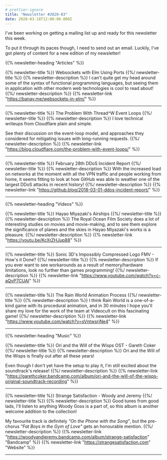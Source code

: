 ```yaml
---
# prettier-ignore
title: "Newsletter #2020-03"
date: 2020-03-18T12:00:00.000Z
---
```


I've been working on getting a mailing list up and ready for this newsletter this week.

To put it through its paces though, I need to send out an email. Luckily, I've got plenty of content for a new edition of my newsletter!

<!--more-->

{{% newsletter-heading "Articles" %}}

{{% newsletter-title %}}
Websockets with Elm Using Ports
{{%/ newsletter-title %}}
{{% newsletter-description %}}
I can't quite get my head around some of the syntax of functional programming languages, but seeing them in application with other modern web technologies is cool to read about!
{{%/ newsletter-description %}}
{{% newsletter-link "https://banay.me/websockets-in-elm/" %}}

---

{{% newsletter-title %}}
The Problem With Thread^W Event Loops
{{%/ newsletter-title %}}
{{% newsletter-description %}}
I love technical writeups from Cloudflare plain and simple.

See their discussion on the event-loop model, and approaches they considered for mitigating issues with long-running requests.
{{%/ newsletter-description %}}
{{% newsletter-link "https://blog.cloudflare.com/the-problem-with-event-loops/" %}}

---

{{% newsletter-title %}}
February 28th DDoS Incident Report
{{%/ newsletter-title %}}
{{% newsletter-description %}}
With the increased load on networks at the moment with all the VPN traffic and people working from home, it seems fitting to look at how GitHub was able to weather one of the largest DDoS attacks in recent history!
{{%/ newsletter-description %}}
{{% newsletter-link "https://github.blog/2018-03-01-ddos-incident-report/" %}}

---

{{% newsletter-heading "Videos" %}}

{{% newsletter-title %}}
Hayao Miyazaki's Airships
{{%/ newsletter-title %}}
{{% newsletter-description %}}
The Royal Ocean Film Society does a lot of interesting studies on movies and movie-making, and to see them explore the significance of planes and the skies in Hayao Miyazaki's works is a pleasure.
{{%/ newsletter-description %}}
{{% newsletter-link "https://youtu.be/KcXrZHJup88" %}}

---

{{% newsletter-title %}}
Sonic 3D's Impossibly Compressed Logo FMV - How's it Done?
{{%/ newsletter-title %}}
{{% newsletter-description %}}
If you ever want to see workarounds as a result of memory/hardware limitations, look no further than games programming!
{{%/ newsletter-description %}}
{{% newsletter-link "https://www.youtube.com/watch?v=c-aQvP7CUAI" %}}

---

{{% newsletter-title %}}
The Rain World Animation Process
{{%/ newsletter-title %}}
{{% newsletter-description %}}
I think Rain World is a one-of-a-kind game with its procedural animation, and in 30 minutes I hope you'll share my love for the work of the team at Videocult on this fascinating game!
{{%/ newsletter-description %}}
{{% newsletter-link "https://www.youtube.com/watch?v=sVntwsrjNe4" %}}

---

{{% newsletter-heading "Music" %}}

{{% newsletter-title %}}
Ori and the Will of the Wisps OST - Gareth Coker
{{%/ newsletter-title %}}
{{% newsletter-description %}}
Ori and the Will of the Wisps is finally out after all these years!

Even though I don't yet have the setup to play it, I'm still excited about the soundtrack's release!
{{%/ newsletter-description %}}
{{% newsletter-link "https://garethcoker.bandcamp.com/album/ori-and-the-will-of-the-wisps-original-soundtrack-recording" %}}

---

{{% newsletter-title %}}
Strange Satisfaction - Woody and Jeremy
{{%/ newsletter-title %}}
{{% newsletter-description %}}
Good tunes from good lads, I'll listen to anything Woody Goss is a part of, so this album is another welcome addition to the collection!

My favourite track is definitely _"On the Phone with the Song"_, but the pre-chorus _"Fat Boys in the Gym of Love"_ gets an honourable mention.
{{%/ newsletter-description %}}
{{% newsletter-link "https://woodyandjeremy.bandcamp.com/album/strange-satisfaction" "Bandcamp" %}}
{{% newsletter-link "https://strangesatisfaction.com" "Website" %}}

---
